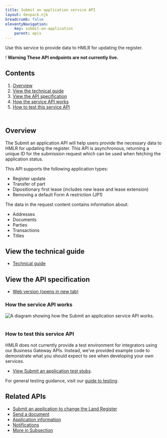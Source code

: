```yaml
---
title: Submit an application service API
layout: devpack.njk
breadcrumb: false
eleventyNavigation:
    key: submit-an-application
    parent: apis
---
```


<div class="govuk-grid-row">
<div class="govuk-grid-column-two-thirds">

<p class="govuk-body-l">Use this service to provide data to HMLR for updating the register.</p>

<div class="govuk-warning-text">
<span class="govuk-warning-text__icon" aria-hidden="true">!</span>
<strong class="govuk-warning-text__text">
<span class="govuk-visually-hidden">Warning</span>
These API endpoints are not currently live.
</strong>
</div>

<aside class="contents-list" role="complementary">
<nav class="govuk-prototype-kit-common-templates-contents-list" aria-label="Pages in this guide" role="navigation">
<h2 class="govuk-heading-m">
Contents
</h2>
<ol class="govuk-list dashed-list">
<li >
<a href="#overview">
    Overview
</a>
</li>
<li >
<a href="#view-the-technical-guide">
    View the technical guide
</a>
</li>
<li >
<a href="#view-the-api-specification">
    View the API specification
</a>
</li>
<li >
<a href="#how-the-service-api-works">
    How the service API works
</a>
</li>
<li >
<a href="#how-to-test-this-service-api">
    How to test this service API
</a>
</li>
</ol>
</nav>
</aside>

</div>

</div>

<div class="govuk-grid-row">
<div class="govuk-grid-column-two-thirds govuk-prototype-kit-common-templates-mainstream-guide-body">

<div>
<h2 class="govuk-heading-m" id="overview"><br>Overview</h2>
<p class="govuk-body">
The Submit an application API will help users provide the necessary data to HMLR for updating the register. This API is asynchronous, returning a unique ID for the submission request which can be used when fetching the application status.</p>

<p class="govuk-body">This API supports the following application types:</p>
<ul class="govuk-list govuk-list--bullet">
<li>Register update</li>
<li>Transfer of part</li>
<li>Dipositionary first lease (includes new lease and lease extension)</li>
<li>Removing a default Form A restriction (JP1)</li>
</ul>

<p class="govuk-body">The data in the request content contains information about:</p>
<ul class="govuk-list govuk-list--bullet">
<li>Addresses</li>
<li>Documents</li>
<li>Parties</li>
<li>Transactions</li>
<li>Titles</li>
</ul>

</div>

<div>
<h2 class="govuk-heading-m" id="view-the-technical-guide">View the technical guide</h2>

<ul class="govuk-list">
<li>
<a class="govuk-body govuk-link" href="/apis/submit-an-application/technical-guide">Technical guide</a>
</li>
</ul>
</div>

<div>
<h2 class="govuk-heading-m" id="view-the-api-specification">View the API specification</h2>

<ul class="govuk-list">
<li>
<a class="govuk-body govuk-link" href="https://landregistry.github.io/bgtechdoc/vcad/v0_3/vcad-spec.html#tag/Submit-an-application-API" rel="noreferrer noopener" target="_blank">Web version (opens in new tab)</a>
</li>
</ul>
</div>

<div>
<h3 class="govuk-heading-m" id="how-the-service-api-works">How the service API works</h3>
<div class="govuk-!-padding-bottom-3"></div>
<img src="/assets/images/SubmitAnApplication.png" alt="A diagram showing how the Submit an application service API works.">
</div>
<br>

<div>
<h3 class="govuk-heading-m" id="how-to-test-this-service-api">How to test this service API</h3>
<p class="govuk-body">HMLR does not currently provide a test environment for integrators using our Business Gateway APIs. Instead, we’ve provided example code to demonstrate what you should  expect to see when developing your own services.</p>
<ul class="govuk-list">
<li>
<p class="govuk-body"><a class="govuk-body govuk-link" href="/apis/submit-an-application/test-stubs">View Submit an application test stubs</a>.</p>
</li>
</ul>
<p class="govuk-body">For general testing guidance, visit our <a class="govuk-body govuk-link" href="/a-guide-to-testing">guide to testing</a>.</p>


</div>

</div>

<div class="govuk-grid-column-one-third">

<aside class="related-items" role="complementary">
<h2 class="govuk-heading-m" id="related-apis">
Related APIs
</h2>
<nav role="navigation" aria-labelledby="subsection-title">
<ul class="govuk-list govuk-!-font-size-16">
<li>
<a class="govuk-body govuk-link" href="/apis/submit-an-application-to-change-the-land-register">
Submit an application to change the Land Register
</a>
</li>
<li>
<a class="govuk-body govuk-link" href="/apis/send-a-document">
Send a document
</a>
</li>
<li>
<a class="govuk-body govuk-link" href="/apis/application-information">
Application information
</a>
</li>
<li>
<a class="govuk-body govuk-link" href="/apis/notifications">
Notifications
</a>
</li>
<li>
<a class="govuk-body govuk-link govuk-!-font-weight-bold" href="/find-a-service-api">
More <span class="govuk-visually-hidden">in Subsection</span>
</a>
</li>
</ul>
</nav>
</aside>

</div>

</div>